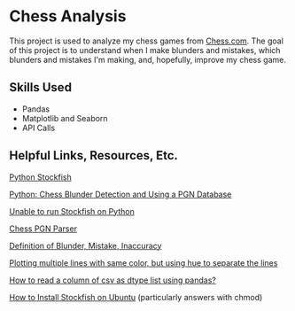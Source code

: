 # Chess Analysis

This project is used to analyze my chess games from [Chess.com](https://www.chess.com). The goal of this project is to understand when I make blunders and mistakes, which blunders and mistakes I'm making, and, hopefully, improve my chess game.

## Skills Used

- Pandas
- Matplotlib and Seaborn
- API Calls

## Helpful Links, Resources, Etc.

[Python Stockfish](https://github.com/zhelyabuzhsky/stockfish)

[Python: Chess Blunder Detection and Using a PGN Database](https://www.youtube.com/watch?v=u2-ydOlWZU4)

[Unable to run Stockfish on Python](https://chess.stackexchange.com/questions/31995/unable-to-run-stockfish-on-python)

[Chess PGN Parser](https://github.com/datasherlock/chess-analytics/blob/main/Chess%20PGN%20Parser.py)

[Definition of Blunder, Mistake, Inaccuracy](http://en.lichess.org/qa/75/how-are-these-determined-blunder-mistake-and-inaccuracy)

[Plotting multiple lines with same color, but using hue to separate the lines](https://stackoverflow.com/questions/67221399/plotting-multiple-lines-with-same-color-but-using-hue-to-separate-the-lines)

[How to read a column of csv as dtype list using pandas?](https://stackoverflow.com/questions/32742976/how-to-read-a-column-of-csv-as-dtype-list-using-pandas)

[How to Install Stockfish on Ubuntu](https://chess.stackexchange.com/questions/4353/how-to-install-stockfish-on-ubuntu) (particularly answers with chmod)
